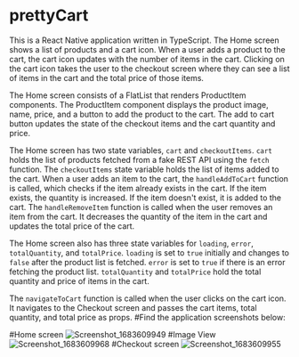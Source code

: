 # prettyCart

This is a React Native application written in TypeScript. The Home screen shows a list of products and a cart icon. When a user adds a product to the cart, the cart icon updates with the number of items in the cart. Clicking on the cart icon takes the user to the checkout screen where they can see a list of items in the cart and the total price of those items.

The Home screen consists of a FlatList that renders ProductItem components. The ProductItem component displays the product image, name, price, and a button to add the product to the cart. The add to cart button updates the state of the checkout items and the cart quantity and price.

The Home screen has two state variables, `cart` and `checkoutItems`. `cart` holds the list of products fetched from a fake REST API using the `fetch` function. The `checkoutItems` state variable holds the list of items added to the cart. When a user adds an item to the cart, the `handleAddToCart` function is called, which checks if the item already exists in the cart. If the item exists, the quantity is increased. If the item doesn't exist, it is added to the cart. The `handleRemoveItem` function is called when the user removes an item from the cart. It decreases the quantity of the item in the cart and updates the total price of the cart.

The Home screen also has three state variables for `loading`, `error`, `totalQuantity`, and `totalPrice`. `loading` is set to `true` initially and changes to `false` after the product list is fetched. `error` is set to `true` if there is an error fetching the product list. `totalQuantity` and `totalPrice` hold the total quantity and price of items in the cart.

The `navigateToCart` function is called when the user clicks on the cart icon. It navigates to the Checkout screen and passes the cart items, total quantity, and total price as props.
#Find the application screenshots below:

#Home screen
![Screenshot_1683609949](https://user-images.githubusercontent.com/132593114/237002335-9abe416b-0266-4c44-b676-7e3bfa333b8d.png)
#Image View
![Screenshot_1683609968](https://user-images.githubusercontent.com/132593114/237002569-00d1ccea-bd27-4132-aca6-e280694f3f10.png)
#Checkout screen
![Screenshot_1683609955](https://user-images.githubusercontent.com/132593114/237002489-46e13db6-4e8b-4367-96a2-9e7ae9f2299f.png)
